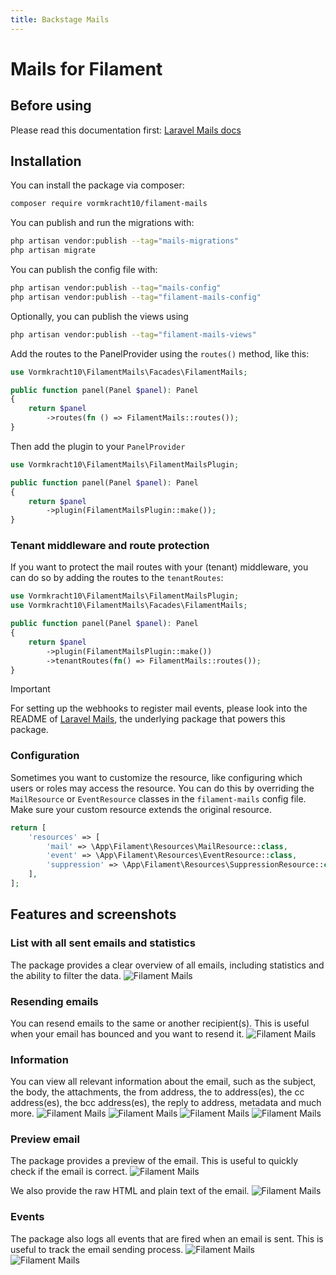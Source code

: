 ```yaml
---
title: Backstage Mails
---
```


# Mails for Filament

## Before using

Please read this documentation first: [Laravel Mails docs](/09-plugins/plugins/mails/sub/laravel-mails/01-introduction.html)

## Installation

You can install the package via composer:

```bash
composer require vormkracht10/filament-mails
```

You can publish and run the migrations with:

```bash
php artisan vendor:publish --tag="mails-migrations"
php artisan migrate
```

You can publish the config file with:

```bash
php artisan vendor:publish --tag="mails-config"
php artisan vendor:publish --tag="filament-mails-config"
```

Optionally, you can publish the views using

```bash
php artisan vendor:publish --tag="filament-mails-views"
```

Add the routes to the PanelProvider using the `routes()` method, like this:

```php
use Vormkracht10\FilamentMails\Facades\FilamentMails;

public function panel(Panel $panel): Panel
{
    return $panel
        ->routes(fn () => FilamentMails::routes());
}
```

Then add the plugin to your `PanelProvider`

```php
use Vormkracht10\FilamentMails\FilamentMailsPlugin;

public function panel(Panel $panel): Panel
{
    return $panel
        ->plugin(FilamentMailsPlugin::make());
}
```

### Tenant middleware and route protection

If you want to protect the mail routes with your (tenant) middleware, you can do so by adding the routes to the `tenantRoutes`:

```php
use Vormkracht10\FilamentMails\FilamentMailsPlugin;
use Vormkracht10\FilamentMails\Facades\FilamentMails;

public function panel(Panel $panel): Panel
{
    return $panel
        ->plugin(FilamentMailsPlugin::make())
        ->tenantRoutes(fn() => FilamentMails::routes());
}
```

> [!IMPORTANT]
> For setting up the webhooks to register mail events, please look into the README of [Laravel Mails](https://github.com/vormkracht10/laravel-mails), the underlying package that powers this package.

### Configuration

Sometimes you want to customize the resource, like configuring which users or roles may access the resource. You can do this by overriding the `MailResource` or `EventResource` classes in the `filament-mails` config file. Make sure your custom resource extends the original resource.

```php
return [
    'resources' => [
        'mail' => \App\Filament\Resources\MailResource::class,
        'event' => \App\Filament\Resources\EventResource::class,
        'suppression' => \App\Filament\Resources\SuppressionResource::class
    ],
];
```

## Features and screenshots

### List with all sent emails and statistics

The package provides a clear overview of all emails, including statistics and the ability to filter the data.
![Filament Mails](https://raw.githubusercontent.com/vormkracht10/filament-mails/main/docs/mails-list.png)

### Resending emails

You can resend emails to the same or another recipient(s). This is useful when your email has bounced and you want to resend it.
![Filament Mails](https://raw.githubusercontent.com/vormkracht10/filament-mails/main/docs/mail-resend.png)

### Information

You can view all relevant information about the email, such as the subject, the body, the attachments, the from address, the to address(es), the cc address(es), the bcc address(es), the reply to address, metadata and much more.
![Filament Mails](https://raw.githubusercontent.com/vormkracht10/filament-mails/main/docs/mail-sender-information.png)
![Filament Mails](https://raw.githubusercontent.com/vormkracht10/filament-mails/main/docs/mail-statistics.png)
![Filament Mails](https://raw.githubusercontent.com/vormkracht10/filament-mails/main/docs/mail-events.png)
![Filament Mails](https://raw.githubusercontent.com/vormkracht10/filament-mails/main/docs/mail-attachments.png)

### Preview email

The package provides a preview of the email. This is useful to quickly check if the email is correct.
![Filament Mails](https://raw.githubusercontent.com/vormkracht10/filament-mails/main/docs/mail-preview.png)

We also provide the raw HTML and plain text of the email.
![Filament Mails](https://raw.githubusercontent.com/vormkracht10/filament-mails/main/docs/mail-raw-html.png)

### Events

The package also logs all events that are fired when an email is sent. This is useful to track the email sending process.
![Filament Mails](https://raw.githubusercontent.com/vormkracht10/filament-mails/main/docs/events-list.png)
![Filament Mails](https://raw.githubusercontent.com/vormkracht10/filament-mails/main/docs/event-details.png)